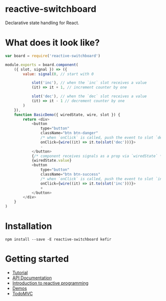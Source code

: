 # reactive-switchboard

Declarative state handling for React.

# What does it look like?

```js
var board = require('reactive-switchboard')

module.exports = board.component(
    ({ slot, signal }) => ({
        value: signal(0, // start with 0

            slot('inc'), // when the `inc` slot receives a value
            (it) => it + 1, // increment counter by one

            slot('dec'), // when the `dec` slot receives a value
            (it) => it - 1 // decrement counter by one
        )
    }),
    function BasicDemo({ wiredState, wire, slot }) {
        return <div>
            <button
                type="button"
                className="btn btn-danger"
                /* when `onClick` is called, push the event to slot `dec` */
                onClick={wire((it) => it.to(slot('dec')))}>
                -
            </button>
            {/* component receives signals as a prop via `wiredState` */}
            {wiredState.value}
            <button
                type="button"
                className="btn btn-success"
                /* when `onClick` is called, push the event to slot `inc` */
                onClick={wire((it) => it.to(slot('inc')))}>
                +
            </button>
        </div>
    }
)

```
# Installation

```
npm install --save -E reactive-switchboard kefir
```

# Getting started

* [Tutorial](https://medium.com/@ArseAssassin/creating-a-url-router-with-reactive-switchboard-c327538f4518)
* [API Documentation](api.md)
* [Introduction to reactive programming](https://gist.github.com/staltz/868e7e9bc2a7b8c1f754)
* [Demos](examples/demos/)
* [TodoMVC](examples/todomvc/)

